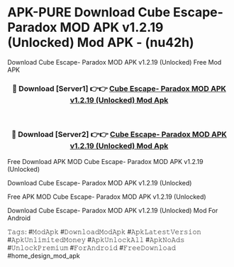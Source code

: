# APK-PURE Download Cube Escape- Paradox MOD APK v1.2.19 (Unlocked) Mod APK - (nu42h)
Download Cube Escape- Paradox MOD APK v1.2.19 (Unlocked) Free Mod APK

<div align="center">
<h3>🔴 Download [Server1] 👉👉 <a href="https://apk-comot.site?title=Cube_Escape-_Paradox_MOD_APK_v1.2.19_(Unlocked)">Cube Escape- Paradox MOD APK v1.2.19 (Unlocked) Mod Apk</a></h3><br>

<h3>🔴 Download [Server2] 👉👉 <a href="https://apk-comot.site?title=Cube_Escape-_Paradox_MOD_APK_v1.2.19_(Unlocked)">Cube Escape- Paradox MOD APK v1.2.19 (Unlocked) Mod Apk</a></h3>
</div>


Free Download APK MOD Cube Escape- Paradox MOD APK v1.2.19 (Unlocked)

Download Cube Escape- Paradox MOD APK v1.2.19 (Unlocked) 

Free APK MOD Cube Escape- Paradox MOD APK v1.2.19 (Unlocked) 

Download Cube Escape- Paradox MOD APK v1.2.19 (Unlocked) Mod For Android

𝚃𝚊𝚐𝚜: #𝙼𝚘𝚍𝙰𝚙𝚔 #𝙳𝚘𝚠𝚗𝚕𝚘𝚊𝚍𝙼𝚘𝚍𝙰𝚙𝚔 #𝙰𝚙𝚔𝙻𝚊𝚝𝚎𝚜𝚝𝚅𝚎𝚛𝚜𝚒𝚘𝚗 #𝙰𝚙𝚔𝚄𝚗𝚕𝚒𝚖𝚒𝚝𝚎𝚍𝙼𝚘𝚗𝚎𝚢 #𝙰𝚙𝚔𝚄𝚗𝚕𝚘𝚌𝚔𝙰𝚕𝚕 #𝙰𝚙𝚔𝙽𝚘𝙰𝚍𝚜 #𝚄𝚗𝚕𝚘𝚌𝚔𝙿𝚛𝚎𝚖𝚒𝚞𝚖 #𝙵𝚘𝚛𝙰𝚗𝚍𝚛𝚘𝚒𝚍 #𝙵𝚛𝚎𝚎𝙳𝚘𝚠𝚗𝚕𝚘𝚊𝚍 #home_design_mod_apk